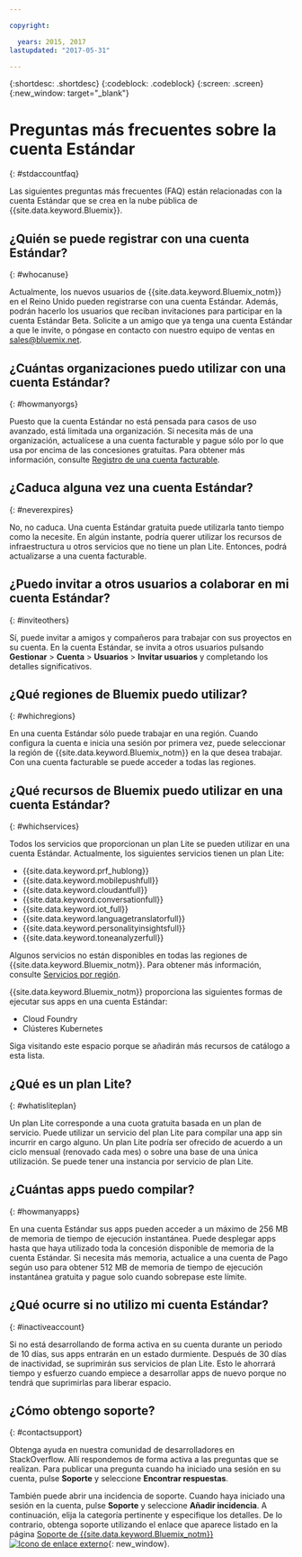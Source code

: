 ```yaml
---

copyright:

  years: 2015, 2017
lastupdated: "2017-05-31"

---
```


{:shortdesc: .shortdesc}
{:codeblock: .codeblock}
{:screen: .screen}
{:new_window: target="_blank"}

# Preguntas más frecuentes sobre la cuenta Estándar 
{: #stdaccountfaq}

Las siguientes preguntas más frecuentes (FAQ) están relacionadas con la cuenta Estándar que se crea en la nube pública de {{site.data.keyword.Bluemix}}. 

## ¿Quién se puede registrar con una cuenta Estándar?
{: #whocanuse}

Actualmente, los nuevos usuarios de {{site.data.keyword.Bluemix_notm}} en el Reino Unido pueden registrarse con una cuenta Estándar. Además, podrán hacerlo los usuarios que reciban invitaciones para participar en la cuenta Estándar Beta. Solicite a un amigo que ya tenga una cuenta Estándar a que le invite, o póngase en contacto con nuestro equipo de ventas en sales@bluemix.net.

## ¿Cuántas organizaciones puedo utilizar con una cuenta Estándar?
{: #howmanyorgs}

Puesto que la cuenta Estándar no está pensada para casos de uso avanzado, está limitada una organización. Si necesita más de una organización, actualícese a una cuenta facturable y pague sólo por lo que usa por encima de las concesiones gratuitas. Para obtener más información, consulte [Registro de una cuenta facturable](/docs/pricing/billable.html#billable).

## ¿Caduca alguna vez una cuenta Estándar?
{: #neverexpires}
   
No, no caduca. Una cuenta Estándar gratuita puede utilizarla tanto tiempo como la necesite. En algún instante, podría querer utilizar los recursos de infraestructura u otros servicios que no tiene un plan Lite. Entonces, podrá actualizarse a una cuenta facturable.  

## ¿Puedo invitar a otros usuarios a colaborar en mi cuenta Estándar?
{: #inviteothers}

Sí, puede invitar a amigos y compañeros para trabajar con sus proyectos en su cuenta. En la cuenta Estándar, se invita a otros usuarios pulsando **Gestionar** &gt; **Cuenta** &gt; **Usuarios** &gt; **Invitar usuarios** y completando los detalles significativos.   

## ¿Qué regiones de Bluemix puedo utilizar?
{: #whichregions}

En una cuenta Estándar sólo puede trabajar en una región. Cuando configura la cuenta e inicia una sesión por primera vez, puede seleccionar la región de {{site.data.keyword.Bluemix_notm}} en la que desea trabajar. Con una cuenta facturable se puede acceder a todas las regiones. 

## ¿Qué recursos de Bluemix puedo utilizar en una cuenta Estándar?
{: #whichservices}

Todos los servicios que proporcionan un plan Lite se pueden utilizar en una cuenta Estándar. Actualmente, los siguientes servicios tienen un plan Lite: 

<ul>
<li>{{site.data.keyword.prf_hublong}}</li>
<li>{{site.data.keyword.mobilepushfull}}</li>
<li>{{site.data.keyword.cloudantfull}}</li>
<li>{{site.data.keyword.conversationfull}}</li>
<li>{{site.data.keyword.iot_full}}</li>
<li>{{site.data.keyword.languagetranslatorfull}}</li>
<li>{{site.data.keyword.personalityinsightsfull}}</li>
<li>{{site.data.keyword.toneanalyzerfull}}</li>
</ul>

Algunos servicios no están disponibles en todas las regiones de {{site.data.keyword.Bluemix_notm}}. Para obtener más información, consulte [Servicios por región](/docs/services/services_region.html#services_region).

{{site.data.keyword.Bluemix_notm}} proporciona las siguientes formas de ejecutar sus apps en una cuenta Estándar: 
<ul>
<li>Cloud Foundry</li>
<li>Clústeres Kubernetes</li>
</ul>

Siga visitando este espacio porque se añadirán más recursos de catálogo a esta lista.  

## ¿Qué es un plan Lite?
{: #whatisliteplan}

Un plan Lite corresponde a una cuota gratuita basada en un plan de servicio. Puede utilizar un servicio del plan Lite para compilar una app sin incurrir en cargo alguno. 
Un plan Lite podría ser ofrecido de acuerdo a un ciclo mensual (renovado cada mes) o sobre una base de una única utilización. Se puede tener una instancia por servicio de plan Lite.   

## ¿Cuántas apps puedo compilar?
{: #howmanyapps}

En una cuenta Estándar sus apps pueden acceder a un máximo de 256 MB de memoria de tiempo de ejecución instantánea. Puede desplegar apps hasta que haya utilizado toda la concesión disponible de memoria de la cuenta Estándar. Si necesita más memoria, actualice a una cuenta de Pago según uso para obtener 512 MB de memoria de tiempo de ejecución instantánea gratuita y pague solo cuando sobrepase este límite. 

## ¿Qué ocurre si no utilizo mi cuenta Estándar? 
{: #inactiveaccount}

Si no está desarrollando de forma activa en su cuenta durante un periodo de 10 días, sus apps entrarán en un estado durmiente. Después de 30 días de inactividad, se suprimirán sus servicios de plan Lite. Esto le ahorrará tiempo y esfuerzo cuando empiece a desarrollar apps de nuevo porque no tendrá que suprimirlas para liberar espacio. 

## ¿Cómo obtengo soporte? 
{: #contactsupport}

Obtenga ayuda en nuestra comunidad de desarrolladores en StackOverflow. Allí respondemos de forma activa a las preguntas que se realizan. Para publicar una pregunta cuando ha iniciado una sesión en su cuenta, pulse **Soporte** y seleccione **Encontrar respuestas**.  

También puede abrir una incidencia de soporte. Cuando haya iniciado una sesión en la cuenta, pulse **Soporte** y seleccione **Añadir incidencia**. A continuación, elija la categoría pertinente y especifique los detalles. De lo contrario, obtenga soporte utilizando el enlace que aparece listado en la página [Soporte de {{site.data.keyword.Bluemix_notm}} ![Icono de enlace externo](../icons/launch-glyph.svg)](http://ibm.biz/bluemixsupport){: new_window}. 
